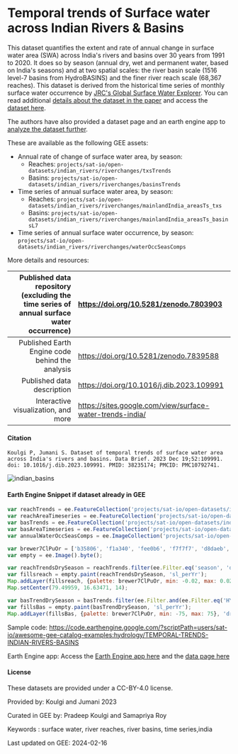 # Temporal trends of Surface water across Indian Rivers & Basins

This dataset quantifies the extent and rate of annual change in surface water area (SWA) across India's rivers and basins
over 30 years from 1991 to 2020. It does so by season (annual dry, wet and permanent water, based on India's seasons) and at
two spatial scales: the river basin scale (1516 level-7 basins from HydroBASINS) and the finer river reach scale (68,367
reaches). This dataset is derived from the historical time series of monthly surface water occurrence by [JRC's Global
Surface Water Explorer](https://global-surface-water.appspot.com/). You can read additional [details about the dataset in
the paper](https://www.sciencedirect.com/science/article/pii/S2352340923010211) and access the [dataset here](https://zenodo.org/records/7803903).

The authors have also provided a dataset page and an earth engine app to [analyze the dataset further](https://sites.google.com/view/surface-water-trends-india/).

These are available as the following GEE assets:
* Annual rate of change of surface water area, by season:
  * Reaches: `projects/sat-io/open-datasets/indian_rivers/riverchanges/txsTrends`
  * Basins: `projects/sat-io/open-datasets/indian_rivers/riverchanges/basinsTrends`
* Time series of annual surface water area, by season:
  * Reaches: `projects/sat-io/open-datasets/indian_rivers/riverchanges/mainlandIndia_areasTs_txs`
  * Basins: `projects/sat-io/open-datasets/indian_rivers/riverchanges/mainlandIndia_areasTs_basinsL7`
* Time series of annual surface water occurrence, by season: `projects/sat-io/open-datasets/indian_rivers/riverchanges/waterOccSeasComps`

More details and resources:

| Published data repository (excluding the time series of annual surface water occurrence) | https://doi.org/10.5281/zenodo.7803903                    |
| ---------------------------------------------------------------------------------------: | :-------------------------------------------------------- |
|                                          Published Earth Engine code behind the analysis | https://doi.org/10.5281/zenodo.7839588                    |
|                                                               Published data description | https://doi.org/10.1016/j.dib.2023.109991                 |
|                                                      Interactive visualization, and more | https://sites.google.com/view/surface-water-trends-india/ |


#### Citation

```
Koulgi P, Jumani S. Dataset of temporal trends of surface water area across India's rivers and basins. Data Brief. 2023 Dec 19;52:109991.
doi: 10.1016/j.dib.2023.109991. PMID: 38235174; PMCID: PMC10792741.
```

![indian_basins](https://github.com/samapriya/awesome-gee-community-datasets/assets/6677629/98ac274b-a30e-4c3f-b66c-0c31e7a54ceb)

#### Earth Engine Snippet if dataset already in GEE

```js
var reachTrends = ee.FeatureCollection('projects/sat-io/open-datasets/indian_rivers/riverchanges/txsTrends');
var reachAreaTimeseries = ee.FeatureCollection('projects/sat-io/open-datasets/indian_rivers/riverchanges/mainlandIndia_areasTs_txs');
var basTrends = ee.FeatureCollection('projects/sat-io/open-datasets/indian_rivers/riverchanges/basinsTrends');
var basAreaTimeseries = ee.FeatureCollection('projects/sat-io/open-datasets/indian_rivers/riverchanges/mainlandIndia_areasTs_basinsL7');
var annualWaterOccSeasComps = ee.ImageCollection('projects/sat-io/open-datasets/indian_rivers/riverchanges/waterOccSeasComps');

var brewer7ClPuOr = ['b35806', 'f1a340', 'fee0b6', 'f7f7f7', 'd8daeb', '998ec3', '542788'];
var empty = ee.Image().byte();

var reachTrendsDrySeason = reachTrends.filter(ee.Filter.eq('season', 'dry_fma'));
var fillsreach = empty.paint(reachTrendsDrySeason, 'sl_perYr');
Map.addLayer(fillsreach, {palette: brewer7ClPuOr, min: -0.02, max: 0.02}, 'dry_fma_reach');
Map.setCenter(79.49959, 16.63471, 14);

var basTrendDrySeason = basTrends.filter(ee.Filter.and(ee.Filter.eq('HYBAS_ID', 4071092530), ee.Filter.eq('season', 'dry_fma')));
var fillsBas = empty.paint(basTrendDrySeason, 'sl_perYr');
Map.addLayer(fillsBas, {palette: brewer7ClPuOr, min: -75, max: 75}, 'dry_fma_bas', false);
```

Sample code:  https://code.earthengine.google.com/?scriptPath=users/sat-io/awesome-gee-catalog-examples:hydrology/TEMPORAL-TRENDS-INDIAN-RIVERS-BASINS

Earth Engine app: Access the [Earth Engine app here](https://pradeepkoulgi.users.earthengine.app/view/india-changing-rivers-and-basins) and the [data page here](https://sites.google.com/view/surface-water-trends-india/)

#### License

These datasets are provided under a CC-BY-4.0 license.

Provided by: Koulgi and Jumani 2023

Curated in GEE by: Pradeep Koulgi and Samapriya Roy

Keywords : surface water, river reaches, river basins, time series,india

Last updated on GEE: 2024-02-16

